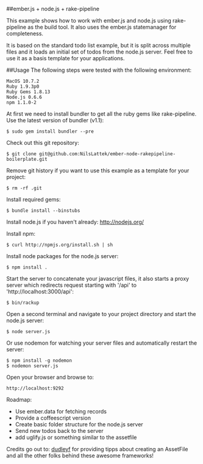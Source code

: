 ##ember.js + node.js + rake-pipeline

This example shows how to work with ember.js and node.js using rake-pipeline as the build tool.
It also uses the ember.js statemanager for completeness.

It is based on the standard todo list example, but it is split across multiple files and it loads an initial set of todos from the node.js server.
Feel free to use it as a basis template for your applications.

##Usage
The following steps were tested with the following environment:

    MacOS 10.7.2
    Ruby 1.9.3p0
    Ruby Gems 1.8.13
    Node.js 0.6.6
    npm 1.1.0-2

At first we need to install bundler to get all the ruby gems like rake-pipeline.
Use the latest version of bundler (v1.1):

    $ sudo gem install bundler --pre

Check out this git repository:

    $ git clone git@github.com:NilsLattek/ember-node-rakepipeline-boilerplate.git

Remove git history if you want to use this example as a template for your project:

    $ rm -rf .git

Install required gems:

    $ bundle install --binstubs

Install node.js if you haven't already: http://nodejs.org/

Install npm:

    $ curl http://npmjs.org/install.sh | sh

Install node packages for the node.js server:

    $ npm install .

Start the server to concatenate your javascript files, it also starts a proxy server which redirects request starting with '/api' to 'http://localhost:3000/api':

    $ bin/rackup

Open a second terminal and navigate to your project directory and start the node.js server:

    $ node server.js

Or use nodemon for watching your server files and automatically restart the server:

    $ npm install -g nodemon
    $ nodemon server.js

Open your browser and browse to:

    http://localhost:9292


Roadmap:
- Use ember.data for fetching records
- Provide a coffeescript version
- Create basic folder structure for the node.js server
- Send new todos back to the server
- add uglify.js or something similar to the assetfile


Credits go out to:
[dudleyf](https://github.com/dudleyf) for providing tipps about creating an AssetFile
and all the other folks behind these awesome frameworks!